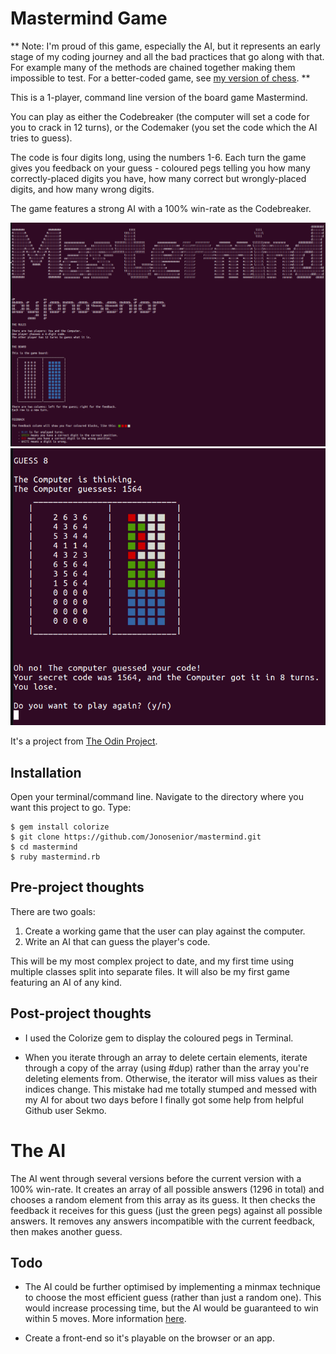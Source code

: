 # Mastermind Game

** Note: I'm proud of this game, especially the AI, but it represents an early stage of my coding journey and all the bad practices that go along with that. For example many of the methods are chained together making them impossible to test. For a better-coded game, see [my version of chess](https://github.com/Jonosenior/chess). **

This is a 1-player, command line version of the board game Mastermind.

You can play as either the Codebreaker (the computer will set a code for you to crack in 12 turns), or the Codemaker (you set the code which the AI tries to guess).

The code is four digits long, using the numbers 1-6. Each turn the game gives you feedback on your guess - coloured pegs telling you how many correctly-placed digits you have, how many correct but wrongly-placed digits, and how many wrong digits.

The game features a strong AI with a 100% win-rate as the Codebreaker.

![Screenshot](images/mastermind_opening.png)
![Screenshot](images/mastermind_end.png)

It's a project from [The Odin Project](https://www.theodinproject.com/courses/ruby-programming/lessons/oop).


## Installation

Open your terminal/command line. Navigate to the directory where you want this project to go. Type:
```
$ gem install colorize
$ git clone https://github.com/Jonosenior/mastermind.git
$ cd mastermind
$ ruby mastermind.rb
```

## Pre-project thoughts

There are two goals:
  1. Create a working game that the user can play against the computer.
  2. Write an AI that can guess the player's code.

This will be my most complex project to date, and my first time using multiple classes split into separate files. It will also be my first game featuring an AI of any kind.

## Post-project thoughts


  * I used the Colorize gem to display the coloured pegs in Terminal.

  * When you iterate through an array to delete certain elements, iterate through a copy of the array (using #dup) rather than the array you're deleting elements from. Otherwise, the iterator will miss values as their indices change. This mistake had me totally stumped and messed with my AI for about two days before I finally got some help from helpful Github user Sekmo.

# The AI

The AI went through several versions before the current version with a 100% win-rate. It creates an array of all possible answers (1296 in total) and chooses a random element from this array as its guess. It then checks the feedback it receives for this guess (just the green pegs) against all possible answers. It removes any answers incompatible with the current feedback, then makes another guess.

## Todo

- The AI could be further optimised by implementing a minmax technique to choose the most efficient guess (rather than just a random one). This would increase processing time, but the AI would be guaranteed to win within 5 moves. More information [here](https://en.wikipedia.org/wiki/Mastermind_(board_game)#Five-guess_algorithm).

- Create a front-end so it's playable on the browser or an app.
